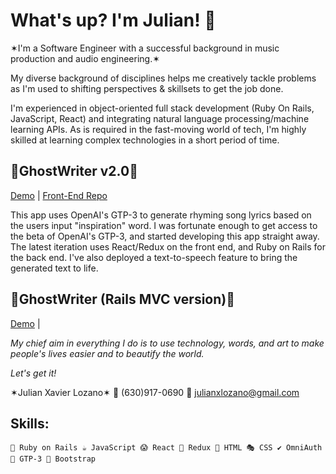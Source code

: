 <h1>What's up? I'm Julian! 👋</h1>

✶I'm a Software Engineer with a successful background in music production and audio engineering.✶

My diverse background of disciplines helps me creatively tackle problems as I'm used to shifting perspectives & skillsets to get the job done.

I'm experienced in object-oriented full stack development (Ruby On Rails, JavaScript, React) and integrating natural language processing/machine learning APIs. As is required in the fast-moving world of tech, I'm highly skilled at learning complex technologies in a short period of time.
    
<h2>👻GhostWriter v2.0👻</h2>

[Demo](https://ghostwriterv2-front-end.herokuapp.com/songs?fbclid=IwAR3aTschedisg7_s3NyH2-s9ET8fEJ2Hu6N_nvAa8HqEeo2ENoR-DJFU83U) | [Front-End Repo](https://github.com/julianxlozano/GhostWriter-v2.0-frontend)

This app uses OpenAI's GTP-3 to generate rhyming song lyrics based on the users input "inspiration" word.
I was fortunate enough to get access to the beta of OpenAI's GTP-3, and started developing this app straight away. The latest iteration uses React/Redux on the front end, and Ruby on Rails for the back end. I've also deployed a text-to-speech feature to bring the generated text to life.


<h2>👻GhostWriter (Rails MVC version)👻</h2>

[Demo](https://ghostwriter-rails-mvc.herokuapp.com/) | 

*My chief aim in everything I do is to use technology, words, and art to make people's lives easier and to beautify the world.*

*Let's get it!*

  ✶Julian Xavier Lozano✶
  📲 (630)917-0690
  📩 julianxlozano@gmail.com
  
<h2>Skills:</h2>

    💎 Ruby on Rails ☕ JavaScript 😱 React 📜 Redux 📂 HTML 🎭 CSS ✔️ OmniAuth 🤖 GTP-3 👢 Bootstrap  
  
